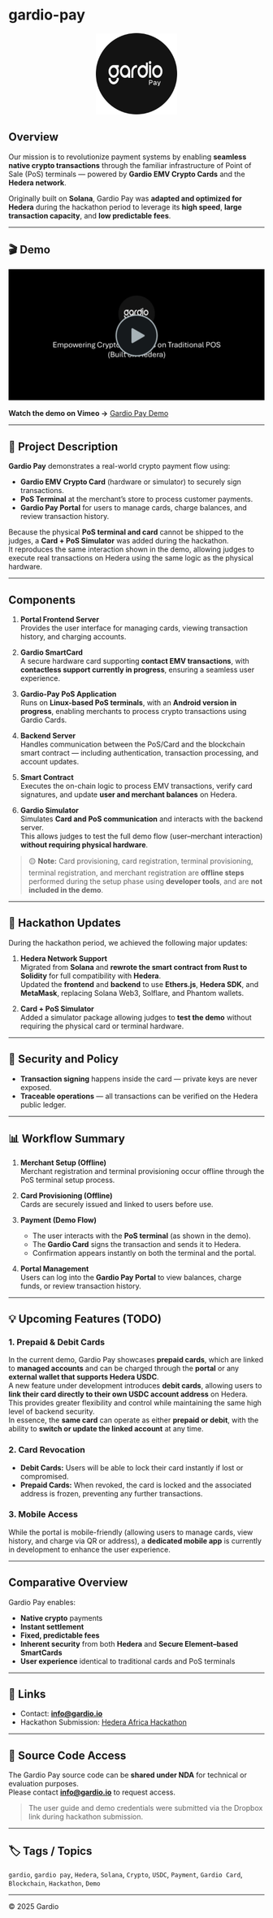 # gardio-pay

<p align="center">
  <img src="./logo.png" alt="gardio-pay" width="160" />
</p>

## Overview

Our mission is to revolutionize payment systems by enabling **seamless native crypto transactions** through the familiar infrastructure of Point of Sale (PoS) terminals — powered by **Gardio EMV Crypto Cards** and the **Hedera network**.

Originally built on **Solana**, Gardio Pay was **adapted and optimized for Hedera** during the hackathon period to leverage its **high speed**, **large transaction capacity**, and **low predictable fees**.

---

## 🎬 Demo
[![Demo Video on Vimeo](./preview.png)](https://vimeo.com/1131850690)

**Watch the demo on Vimeo →** [Gardio Pay Demo](https://vimeo.com/1131850690)

---

## 🧩 Project Description

**Gardio Pay** demonstrates a real-world crypto payment flow using:
- **Gardio EMV Crypto Card** (hardware or simulator) to securely sign transactions.
- **PoS Terminal** at the merchant’s store to process customer payments.
- **Gardio Pay Portal** for users to manage cards, charge balances, and review transaction history.

Because the physical **PoS terminal and card** cannot be shipped to the judges, a **Card + PoS Simulator** was added during the hackathon.  
It reproduces the same interaction shown in the demo, allowing judges to execute real transactions on Hedera using the same logic as the physical hardware.

---

## Components

1. **Portal Frontend Server**  
   Provides the user interface for managing cards, viewing transaction history, and charging accounts.

2. **Gardio SmartCard**  
  A secure hardware card supporting **contact EMV transactions**, with **contactless support currently in progress**, ensuring a seamless user experience.

3. **Gardio-Pay PoS Application**  
   Runs on **Linux-based PoS terminals**, with an **Android version in progress**, enabling merchants to process crypto transactions using Gardio Cards.

4. **Backend Server**  
   Handles communication between the PoS/Card and the blockchain smart contract — including authentication, transaction processing, and account updates.

5. **Smart Contract**  
   Executes the on-chain logic to process EMV transactions, verify card signatures, and update **user and merchant balances** on Hedera.

6. **Gardio Simulator**  
   Simulates **Card and PoS communication** and interacts with the backend server.  
   This allows judges to test the full demo flow (user–merchant interaction) **without requiring physical hardware**.


> 🟡 **Note:** Card provisioning, card registration, terminal provisioning, terminal registration, and merchant registration are **offline steps** performed during the setup phase using **developer tools**, and are **not included in the demo**.

---

## 🧠 Hackathon Updates

During the hackathon period, we achieved the following major updates:

1. **Hedera Network Support**  
  Migrated from **Solana** and **rewrote the smart contract from Rust to Solidity** for full compatibility with **Hedera**.  
  Updated the **frontend** and **backend** to use **Ethers.js**, **Hedera SDK**, and **MetaMask**, replacing Solana Web3, Solflare, and Phantom wallets.

2. **Card + PoS Simulator**  
   Added a simulator package allowing judges to **test the demo** without requiring the physical card or terminal hardware.

---

## 🔐 Security and Policy

- **Transaction signing** happens inside the card — private keys are never exposed.  
- **Traceable operations** — all transactions can be verified on the Hedera public ledger.  

---

## 📊 Workflow Summary

1. **Merchant Setup (Offline)**  
   Merchant registration and terminal provisioning occur offline through the PoS terminal setup process.

2. **Card Provisioning (Offline)**  
   Cards are securely issued and linked to users before use.

3. **Payment (Demo Flow)**  
   - The user interacts with the **PoS terminal** (as shown in the demo).  
   - The **Gardio Card** signs the transaction and sends it to Hedera.  
   - Confirmation appears instantly on both the terminal and the portal.

4. **Portal Management**  
   Users can log into the **Gardio Pay Portal** to view balances, charge funds, or review transaction history.

---

## 💡 Upcoming Features (TODO)

### 1. **Prepaid & Debit Cards**
In the current demo, Gardio Pay showcases **prepaid cards**, which are linked to **managed accounts** and can be charged through the **portal** or any **external wallet that supports Hedera USDC**.  
A new feature under development introduces **debit cards**, allowing users to **link their card directly to their own USDC account address** on Hedera.  
This provides greater flexibility and control while maintaining the same high level of backend security.  
In essence, the **same card** can operate as either **prepaid or debit**, with the ability to **switch or update the linked account** at any time.

### 2. **Card Revocation**
- **Debit Cards:** Users will be able to lock their card instantly if lost or compromised.  
- **Prepaid Cards:** When revoked, the card is locked and the associated address is frozen, preventing any further transactions.

### 3. **Mobile Access**
While the portal is mobile-friendly (allowing users to manage cards, view history, and charge via QR or address), a **dedicated mobile app** is currently in development to enhance the user experience.


---

## Comparative Overview
Gardio Pay enables:
- **Native crypto** payments  
- **Instant settlement**  
- **Fixed, predictable fees**  
- **Inherent security** from both **Hedera** and **Secure Element–based SmartCards**  
- **User experience** identical to traditional cards and PoS terminals

---

## 🔗 Links
- Contact: **info@gardio.io**  
- Hackathon Submission: [Hedera Africa Hackathon](https://dorahacks.io/buidl/35550)

---

## 📜 Source Code Access

The Gardio Pay source code can be **shared under NDA** for technical or evaluation purposes.  
Please contact **info@gardio.io** to request access.

> The user guide and demo credentials were submitted via the Dropbox link during hackathon submission.
---

## 🏷️ Tags / Topics
`gardio`, `gardio pay`, `Hedera`, `Solana`, `Crypto`, `USDC`, `Payment`, `Gardio Card`, `Blockchain`, `Hackathon`, `Demo`

---

© 2025 Gardio
